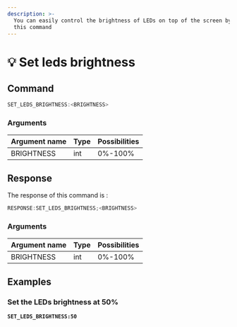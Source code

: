 ```yaml
---
description: >-
  You can easily control the brightness of LEDs on top of the screen by using
  this command
---
```


# 💡 Set leds brightness

## Command

```javascript
SET_LEDS_BRIGHTNESS:<BRIGHTNESS>
```

### Arguments

| Argument name | Type | Possibilities |
| ------------- | ---- | ------------- |
| BRIGHTNESS    | int  | 0%-100%       |

## Response

The response of this command is :

```javascript
RESPONSE:SET_LEDS_BRIGHTNESS;<BRIGHTNESS>
```

### Arguments

| Argument name | Type | Possibilities |
| ------------- | ---- | ------------- |
| BRIGHTNESS    | int  | 0%-100%       |

## Examples

### Set the LEDs brightness at 50%

<pre class="language-javascript"><code class="lang-javascript"><strong>SET_LEDS_BRIGHTNESS:50
</strong></code></pre>

